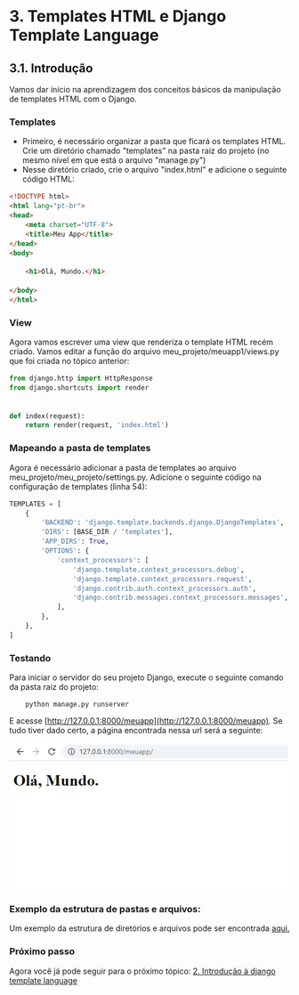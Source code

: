 # 3. Templates HTML e Django Template Language
## 3.1. Introdução

Vamos dar início na aprendizagem dos conceitos básicos da manipulação de templates HTML com o Django.

### Templates

- Primeiro, é necessário organizar a pasta que ficará os templates HTML. Crie um diretório chamado "templates" na pasta raiz do projeto (no mesmo nível em que está o arquivo "manage.py")
- Nesse diretório criado, crie o arquivo "index.html" e adicione o seguinte código HTML:

```html
<!DOCTYPE html>
<html lang="pt-br">
<head>
    <meta charset="UTF-8">
    <title>Meu App</title>
</head>
<body>
    
    <h1>Olá, Mundo.</h1>
    
</body>
</html>
```

### View

Agora vamos escrever uma view que renderiza o template HTML recém criado. Vamos editar a função do arquivo meu_projeto/meuapp1/views.py que foi criada no tópico anterior:

```python
from django.http import HttpResponse
from django.shortcuts import render


def index(request):
    return render(request, 'index.html')
```

### Mapeando a pasta de templates

Agora é necessário adicionar a pasta de templates ao arquivo meu_projeto/meu_projeto/settings.py. Adicione o seguinte código na configuração de templates (linha 54):

```python
TEMPLATES = [
    {
        'BACKEND': 'django.template.backends.django.DjangoTemplates',
        'DIRS': [BASE_DIR / 'templates'],
        'APP_DIRS': True,
        'OPTIONS': {
            'context_processors': [
                'django.template.context_processors.debug',
                'django.template.context_processors.request',
                'django.contrib.auth.context_processors.auth',
                'django.contrib.messages.context_processors.messages',
            ],
        },
    },
]
```

### Testando

Para iniciar o servidor do seu projeto Django, execute o seguinte comando da pasta raiz do projeto:

        python manage.py runserver

E acesse [http://127.0.0.1:8000/meuapp](http://127.0.0.1:8000/meuapp). Se tudo tiver dado certo, a página encontrada nessa url será a seguinte: 

<p align="center">
  <img src="https://github.com/nunescarol/es3/blob/main/imagens/django-html-meuapp.png?raw=true" alt="Sucesso HTML"/>
</p>

### Exemplo da estrutura de pastas e arquivos:

Um exemplo da estrutura de diretórios e arquivos pode ser encontrada [aqui.](./meu_projeto)

### Próximo passo

Agora você já pode seguir para o próximo tópico: [2. Introdução à django template language](https://github.com/nunescarol/es3/tree/main/2.%20django/3.%20Templates%20HTML%20e%20Django%20Template%20Language/2.%20Introdu%C3%A7%C3%A3o%20%C3%A0%20django%20template%20language)